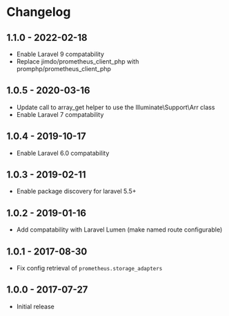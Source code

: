 # Changelog

## 1.1.0 - 2022-02-18

* Enable Laravel 9 compatability
* Replace jimdo/prometheus_client_php with promphp/prometheus_client_php

## 1.0.5 - 2020-03-16

* Update call to array_get helper to use the Illuminate\Support\Arr class
* Enable Laravel 7 compatability

## 1.0.4 - 2019-10-17

* Enable Laravel 6.0 compatability

## 1.0.3 - 2019-02-11

* Enable package discovery for laravel 5.5+ 

## 1.0.2 - 2019-01-16

* Add compatability with Laravel Lumen (make named route configurable)

## 1.0.1 - 2017-08-30

* Fix config retrieval of `prometheus.storage_adapters`

## 1.0.0 - 2017-07-27

* Initial release
